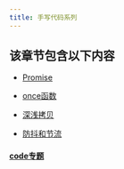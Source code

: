 ```yaml
---
title: 手写代码系列
---
```

## 该章节包含以下内容
  
  
- [Promise](系列文章/手写代码系列/JavaScript/Promise.md)

  
- [once函数](once函数.md)

  
- [深浅拷贝](深浅拷贝.md)

  
- [防抖和节流](防抖和节流.md)

  
#### [code专题](./code)
    